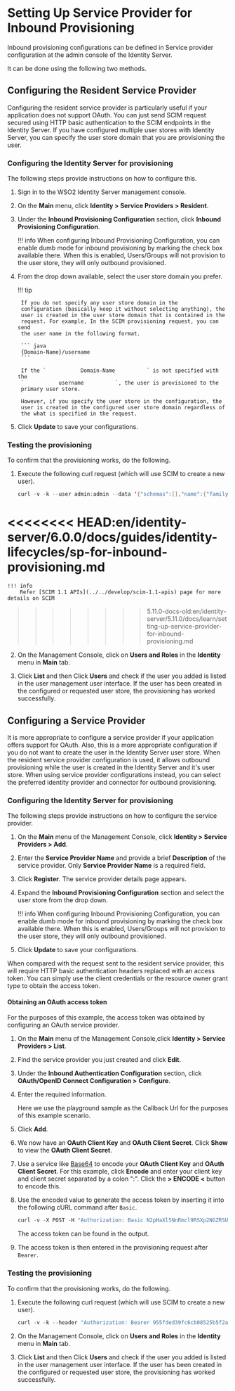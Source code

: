 # Setting Up Service Provider for Inbound Provisioning

Inbound provisioning configurations can be defined in Service provider
configuration at the admin console of the Identity Server.

It can be done using the following two methods.

## Configuring the Resident Service Provider

Configuring the resident service provider is particularly useful if your
application does not support OAuth. You can just send SCIM request
secured using HTTP basic authentication to the SCIM endpoints in the
Identity Server. If you have configured multiple user stores with
Identity Server, you can specify the user store domain that you are
provisioning the user.

### Configuring the Identity Server for provisioning

The following steps provide instructions on how to configure this.

1. Sign in to the WSO2 Identity Server management console.
2. On the **Main** menu, click **Identity \> Service Providers \>
    Resident**.  
    <!--![sp-resident]({{base_path}}/assets/img/using-wso2-identity-server/sp-resident.png)-->
3. Under the **Inbound Provisioning Configuration** section, click
    **Inbound Provisioning Configuration**.  
    <!--![idp-provisioning-config]({{base_path}}/assets/img/using-wso2-identity-server/idp-provisioning-config.png)-->

    !!! info
        When configuring Inbound Provisioning Configuration, you can enable
        dumb mode for inbound provisioning by marking the check box
        available there. When this is enabled, Users/Groups will not
        provision to the user store, they will only outbound provisioned.

4. From the drop down available, select the user store domain you
    prefer.

    !!! tip

        If you do not specify any user store domain in the
        configuration (basically keep it without selecting anything), the
        user is created in the user store domain that is contained in the
        request. For example, In the SCIM provisioning request, you can send
        the user name in the following format.
    
        ``` java
        {Domain-Name}/username
        ```

        If the `           Domain-Name          ` is not specified with the
        `           username          `, the user is provisioned to the
        primary user store.

        However, if you specify the user store in the configuration, the
        user is created in the configured user store domain regardless of
        the what is specified in the request.


5. Click **Update** to save your configurations.

### Testing the provisioning

To confirm that the provisioning works, do the following.

1. Execute the following curl request (which will use SCIM to create a
    new user).

    ``` java
    curl -v -k --user admin:admin --data '{"schemas":[],"name":{"familyName":"mervyn","givenName":"samuel"},"userName":"samuel","password":"samuel","emails":[{"primary":true,"value":"samuel@wso2.com"}]}' --header "Content-Type:application/json" https://localhost:9443/wso2/scim/Users
    ```
<<<<<<<< HEAD:en/identity-server/6.0.0/docs/guides/identity-lifecycles/sp-for-inbound-provisioning.md
========
    
    !!! info 
        Refer [SCIM 1.1 APIs](../../develop/scim-1.1-apis) page for more details on SCIM
>>>>>>>> 5.11.0-docs-old:en/identity-server/5.11.0/docs/learn/setting-up-service-provider-for-inbound-provisioning.md

2. On the Management Console, click on **Users and Roles** in the
    **Identity** menu in **Main** tab.
3. Click **List** and then Click **Users** and check if the user you
    added is listed in the user management user interface. If the user
    has been created in the configured or requested user store, the
    provisioning has worked successfully.  

    <!--![user-list]({{base_path}}/assets/img/using-wso2-identity-server/user-list.png)-->

## Configuring a Service Provider

It is more appropriate to configure a service provider if your
application offers support for OAuth. Also, this is a more appropriate
configuration if you do not want to create the user in the Identity
Server user store. When the resident service provider configuration is
used, it allows outbound provisioning while the user is created in the
Identity Server and it's user store. When using service provider
configurations instead, you can select the preferred identity provider
and connector for outbound provisioning.

### Configuring the Identity Server for provisioning

The following steps provide instructions on how to configure the service
provider.

1. On the **Main** menu of the Management Console, click **Identity \>
    Service Providers \> Add**.
2. Enter the **Service Provider Name** and provide a brief
    **Description** of the service provider. Only **Service Provider
    Name** is a required field.  
    <!--![description-sp]({{base_path}}/assets/img/using-wso2-identity-server/description-sp.png)-->
3. Click **Register**. The service provider details page appears.

4. Expand the **Inbound Provisioning Configuration** section and select
    the user store from the drop down.

    <!--![inbound-provisioning-configuration]({{base_path}}/assets/img/using-wso2-identity-server/inbound-provisioning-configuration.png)-->

    !!! info
        When configuring Inbound Provisioning Configuration, you can enable
        dumb mode for inbound provisioning by marking the check box
        available there. When this is enabled, Users/Groups will not
        provision to the user store, they will only outbound provisioned.

5. Click **Update** to save your configurations.

When compared with the request sent to the resident service provider,
this will require HTTP basic authentication headers replaced with an
access token. You can simply use the client credentials or the resource
owner grant type to obtain the access token.

#### Obtaining an OAuth access token

For the purposes of this example, the access token was obtained by
configuring an OAuth service provider.

1. On the **Main** menu of the Management Console,click **Identity \>
    Service Providers \> List**.
2. Find the service provider you just created and click **Edit**.
3. Under the **Inbound Authentication Configuration** section, click
    **OAuth/OpenID Connect Configuration \>** **Configure**.
    <!--![config-oauth-openid]({{base_path}}/assets/img/using-wso2-identity-server/config-oauth-openid.png)-->

4. Enter the required information.  
    <!--![oauth-openid-info]({{base_path}}/assets/img/using-wso2-identity-server/oauth-openid-info.png)-->
    Here we use the playground sample as the Callback Url for the
    purposes of this example scenario.
5. Click **Add**.
6. We now have an **OAuth Client Key** and **OAuth Client Secret**.
    Click **Show** to view the **OAuth Client Secret**.  
    <!--![show-oauth-client-secret]({{base_path}}/assets/img/using-wso2-identity-server/show-oauth-client-secret.png)-->
7. Use a service like [Base64](https://www.base64encode.org/) to encode
    your **OAuth Client Key** and **OAuth Client Secret**. For this
    example, click **Encode** and enter your client key and client
    secret separated by a colon ":". Click the **\> ENCODE \<** button
    to encode this.  
    <!--![encode-key-secret]({{base_path}}/assets/img/using-wso2-identity-server/encode-key-secret.png)-->

8. Use the encoded value to generate the access token by inserting it
    into the following cURL command after `Basic`.

    ``` java
    curl -v -X POST -H "Authorization: Basic N2pHaXl5NnRmcl9RSXp2NGZRSUYzcG92aDJRYTpDd09fRWVBdndLaW1vT0pOc0VGdWNHYjIzNWNh" -H "Content-Type: application/x-www-form-urlencoded;charset=UTF-8" -k -d "grant_type=password&username=admin&password=admin" https://localhost:9443/oauth2/token
    ```
    The access token can be found in the output.  
    <!--![access-token]({{base_path}}/assets/img/using-wso2-identity-server/access-token.png)-->

10. The access token is then entered in the provisioning request after
    `Bearer`.

### Testing the provisioning

To confirm that the provisioning works, do the following.

1. Execute the following curl request (which will use SCIM to create a
    new user).

    ``` java
    curl -v -k --header "Authorization: Bearer 955fded39fc6cb08525b5f2a35b3e2e"  --data '{"schemas":[],"name":{"familyName":"fernando","givenName":"yohanna"},"userName":"yohanna","password":"yohanna","emails":[{"primary":true,"value":"yohanna@wso2.com"}]}' --header "Content-Type:application/json" https://localhost:9443/wso2/scim/Users
    ```

2. On the Management Console, click on **Users and Roles** in the
    **Identity** menu in **Main** tab.
3. Click **List** and then Click **Users** and check if the user you
    added is listed in the user management user interface. If the user
    has been created in the configured or requested user store, the
    provisioning has worked successfully.

  
